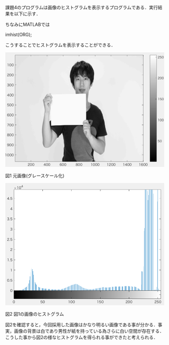 課題4のプログラムは画像のヒストグラムを表示するプログラムである．実行結果を以下に示す．

ちなみにMATLABでは

imhist(ORG);

こうすることでヒストグラムを表示することができる．	

<img src="https://github.com/tableamd/lecture_image_processing/blob/master/kadai4/1.png">

図1 元画像(グレースケール化)

<img src="https://github.com/tableamd/lecture_image_processing/blob/master/kadai4/2.png">

図2 図1の画像のヒストグラム

図2を確認すると，今回採用した画像はかなり明るい画像である事が分かる．事実，画像の背景は白であり男性が紙を持っている為さらに白い空間が存在する．こうした事から図2の様なヒストグラムを得られる事ができたと考えられる．